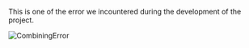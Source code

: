 This is one of the error we incountered during the development of the project.

![CombiningError](E:\Tiny_Project_prog2\CombidingError.gif)